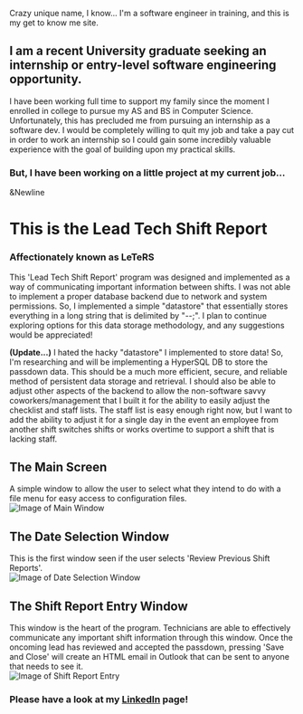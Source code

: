 Crazy unique name, I know... I'm a software engineer in training, and this is my get to know me site.
## I am a recent University graduate seeking an internship or entry-level software engineering opportunity.  
I have been working full time to support my family since the moment I enrolled in college to pursue my AS and BS in Computer Science. Unfortunately, this has precluded me from pursuing an internship as a software dev. I would be completely willing to quit my job and take a pay cut in order to work an internship so I could gain some incredibly valuable experience with the goal of building upon my practical skills.
  
  
### But, I have been working on a little project at my current job...
&Newline

# This is the Lead Tech Shift Report  

### Affectionately known as LeTeRS  

This 'Lead Tech Shift Report' program was designed and implemented as a way of communicating important information between shifts. I was not able to implement a proper database backend due to network and system permissions. So, I implemented a simple "datastore" that essentially stores everything in a long string that is delimited by "--;". I plan to continue exploring options for this data storage methodology, and any suggestions would be appreciated!  
  
  
**(Update...)** I hated the hacky "datastore" I implemented to store data! So, I'm researching and will be implementing a HyperSQL DB to store the passdown data. This should be a much more efficient, secure, and reliable method of persistent data storage and retrieval. I should also be able to adjust other aspects of the backend to allow the non-software savvy coworkers/management that I built it for the ability to easily adjust the checklist and staff lists. The staff list is easy enough right now, but I want to add the ability to adjust it for a single day in the event an employee from another shift switches shifts or works overtime to support a shift that is lacking staff. 
  
## The Main Screen   
A simple window to allow the user to select what they intend to do with a file menu for easy access to configuration files.  
![Image of Main Window](img/main.png)

## The Date Selection Window  
This is the first window seen if the user selects 'Review Previous Shift Reports'.  
![Image of Date Selection Window](img/date_selection.PNG)

## The Shift Report Entry Window  
This window is the heart of the program. Technicians are able to effectively communicate any important shift information through this window. Once the oncoming lead has reviewed and accepted the passdown, pressing 'Save and Close' will create an HTML email in Outlook that can be sent to anyone that needs to see it.  
![Image of Shift Report Entry](img/passdown_entry.PNG)



### Please have a look at my [LinkedIn](https://www.linkedin.com/in/swilli91/) page!
